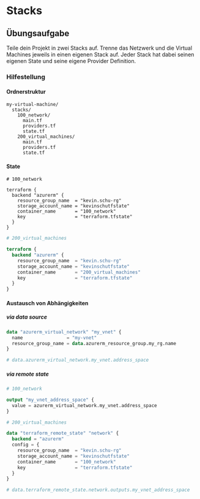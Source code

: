 # Stacks

## Übungsaufgabe
Teile dein Projekt in zwei Stacks auf. Trenne das Netzwerk und die Virtual Machines jeweils in einen eigenen Stack auf.
Jeder Stack hat dabei seinen eigenen State und seine eigene Provider Definition.

### Hilfestellung
#### Ordnerstruktur
```shell
my-virtual-machine/
  stacks/
    100_network/
      main.tf
      providers.tf
      state.tf
    200_virtual_machines/
      main.tf
      providers.tf
      state.tf
```

#### State
```shell
# 100_network

terraform {
  backend "azurerm" {
    resource_group_name  = "kevin.schu-rg"
    storage_account_name = "kevinschutfstate"
    container_name       = "100_network"
    key                  = "terraform.tfstate"
  }
}
```
```terraform
# 200_virtual_machines

terraform {
  backend "azurerm" {
    resource_group_name  = "kevin.schu-rg"
    storage_account_name = "kevinschutfstate"
    container_name       = "200_virtual_machines"
    key                  = "terraform.tfstate"
  }
}
```

#### Austausch von Abhängigkeiten
##### via data source
```terraform
data "azurerm_virtual_network" "my_vnet" {
  name                = "my-vnet"
  resource_group_name = data.azurerm_resource_group.my_rg.name
}

# data.azurerm_virtual_network.my_vnet.address_space
```

##### via remote state
```terraform
# 100_network

output "my_vnet_address_space" {
  value = azurerm_virtual_network.my_vnet.address_space
}
```
```terraform
# 200_virtual_machines

data "terraform_remote_state" "network" {
  backend = "azurerm"
  config = {
    resource_group_name  = "kevin.schu-rg"
    storage_account_name = "kevinschutfstate"
    container_name       = "100_network"
    key                  = "terraform.tfstate"
  }
}

# data.terraform_remote_state.network.outputs.my_vnet_address_space
```